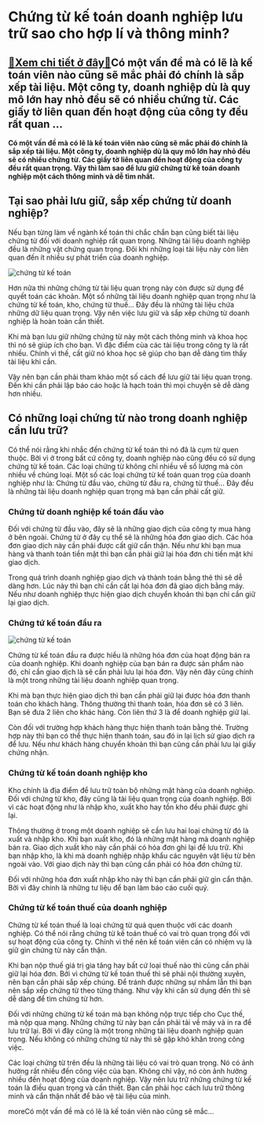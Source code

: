Chứng từ kế toán doanh nghiệp lưu trữ sao cho hợp lí và thông minh?
===================================================================

[:gift:Xem chi tiết ở đây:gift:](https://hddtvn.com/chung-tu-ke-toan-doanh-nghiep-luu-tru-sao-cho-hop-li-va-thong-minh/)Có một vấn đề mà có lẽ là kế toán viên nào cũng sẽ mắc phải đó chính là sắp xếp tài liệu. Một công ty, doanh nghiệp dù là quy mô lớn hay nhỏ đều sẽ có nhiều chứng từ. Các giấy tờ liên quan đến hoạt động của công ty đều rất quan …
-------------------------------------------------------------------------------------------------------------------------------------------------------------------------------------------------------------------------------------

**Có một vấn đề mà có lẽ là kế toán viên nào cũng sẽ mắc phải đó chính là sắp xếp tài liệu. Một công ty, doanh nghiệp dù là quy mô lớn hay nhỏ đều sẽ có nhiều chứng từ. Các giấy tờ liên quan đến hoạt động của công ty đều rất quan trọng. Vậy thì làm sao để lưu giữ chứng từ kế toán doanh nghiệp một cách thông minh và dễ tìm nhất.**


Tại sao phải lưu giữ, sắp xếp chứng từ doanh nghiệp?
----------------------------------------------------


Nếu bạn từng làm về ngành kế toán thì chắc chắn bạn cũng biết tài liệu chứng từ đối với doanh nghiệp rất quan trọng. Những tài liệu doanh nghiệp đều là những vật chứng quan trọng. Đôi khi những loại tài liệu này còn liên quan đến ít nhiều sự phát triển của doanh nghiệp.


![chứng từ kế toán](https://hddtvn.com/wp-content/uploads/2021/01/R6_IN_TIENG_NHAT_1.png)


Hơn nữa thì những chứng từ tài liệu quan trọng này còn được sử dụng để quyết toán các khoản. Một số những tài liệu doanh nghiệp quan trọng như là chứng từ kế toán, kho, chứng từ thuế… Đây đều là những tài liệu chứa những dữ liệu quan trọng. Vậy nên việc lưu giữ và sắp xếp chứng từ doanh nghiệp là hoàn toàn cần thiết.


Khi mà bạn lưu giữ những chứng từ này một cách thông minh và khoa học thì nó sẽ giúp ích cho bạn. Vì đặc điểm của các tài liệu trong công ty là rất nhiều. Chính vì thế, cất giữ nó khoa học sẽ giúp cho bạn dễ dàng tìm thấy tài liệu khi cần.


Vậy nên bạn cần phải tham khảo một số cách để lưu giữ tài liệu quan trọng. Đến khi cần phải lập báo cáo hoặc là hạch toán thì mọi chuyện sẽ dễ dàng hơn nhiều.


Có những loại chứng từ nào trong doanh nghiệp cần lưu trữ?
----------------------------------------------------------


Có thể nói rằng khi nhắc đến chứng từ kế toán thì nó đã là cụm từ quen thuộc. Bởi vì ở trong bất cứ công ty, doanh nghiệp nào cũng đều có sử dụng chứng từ kế toán. Các loại chứng từ không chỉ nhiều về số lượng mà còn nhiều về chủng loại. Một số các loại chứng từ kế toán quan trọg của doanh nghiệp như là: Chứng từ đầu vào, chứng từ đầu ra, chứng từ thuế… Đây đều là những tài liệu doanh nghiệp quan trọng mà bạn cần phải cất giữ.


### Chứng từ doanh nghiệp kế toán đầu vào


Đối với chứng từ đầu vào, đây sẽ là những giao dịch của công ty mua hàng ở bên ngoài. Chứng từ ở đây cụ thể sẽ là những hóa đơn giao dịch. Các hóa đơn giao dịch này cần phải được cất giữ cẩn thận. Nếu như khi bạn mua hàng và thanh toán tiền mặt thì bạn cần phải giữ lại hóa đơn chi tiền mặt khi giao dịch.


Trong quá trình doanh nghiệp giao dịch và thành toán bằng thẻ thì sẽ dễ dàng hơn. Lúc này thì bạn chỉ cần cất lại hóa đơn đã giao dịch bằng máy. Nếu như doanh nghiệp thực hiện giao dịch chuyển khoản thì bạn chỉ cần giữ lại giao dịch.


### Chứng tứ kế toán đầu ra


![chứng từ kế toán ](https://hddtvn.com/wp-content/uploads/2021/01/hoa-don-gia-tri-gia-tang9.jpg)


Chứng từ kế toán đầu ra được hiểu là những hóa đơn của hoạt động bán ra của doanh nghiệp. Khi doanh nghiệp của bạn bán ra được sản phẩm nào đó, chỉ cần giao dịch là sẽ cần phải lưu lại hóa đơn. Vậy nên đây cũng chính là một trong những tài liệu doanh nghiệp quan trọng.


Khi mà bạn thực hiện giao dịch thì bạn cần phải giữ lại được hóa đơn thanh toán cho khách hàng. Thông thường thì thanh toán, hóa đơn sẽ có 3 liên. Bạn sẽ đưa 2 liên cho khác hàng. Còn liên thứ 3 là để doanh nghiệp giữ lại.


Còn đối với trường hợp khách hàng thực hiện thanh toán bằng thẻ. Trường hợp này thì bạn có thể thực hiện thanh toán, sau đó in lại lịch sử giao dịch ra để lưu. Nếu như khách hàng chuyển khoản thì bạn cũng cần phải lưu lại giấy chứng nhận.


### Chứng từ kế toán doanh nghiệp kho


Kho chính là địa điểm để lưu trữ toàn bộ những mặt hàng của doanh nghiệp. Đối với chứng từ kho, đây cũng là tài liệu quan trọng của doanh nghiệp. Bởi vì các hoạt động như là nhập kho, xuất kho hay tồn kho đều phải được ghi lại.


Thông thường ở trong một doanh nghiệp sẽ cần lưu hai loại chứng từ đó là xuất và nhập kho. Khi bạn xuất kho, đó là những mặt hàng mà doanh nghiệp bán ra. Giao dịch xuất kho này cần phải có hóa đơn ghi lại để lưu trữ. Khi bạn nhập kho, là khi mà doanh nghiệp nhập khẩu các nguyên vật liệu từ bên ngoài vào. Với giao dịch này thì bạn cũng cần phải có hóa đơn chứng từ.


Đối với những hóa đơn xuất nhập kho này thì bạn cần phải giữ gìn cẩn thận. Bởi vì đây chính là những tư liệu để bạn làm báo cáo cuối quý.


### Chứng từ kế toán thuế của doanh nghiệp


Chứng từ kế toán thuế là loại chứng từ quá quen thuộc với các doanh nghiệp. Có thể nói rằng chứng từ kế toán thuế có vai trò quan trọng đối với sự hoạt động của công ty. Chính vì thế nên kế toán viên cần có nhiệm vụ là giữ gìn chứng từ này cẩn thận.


Khi bạn nộp thuế giá trị gia tăng hay bất cứ loại thuế nào thì cũng cần phải giữ lại hóa đơn. Bởi vì chứng từ kế toán thuế thì sẽ phải nội thường xuyên, nên bạn cần phải sắp xếp chúng. Để tránh được những sự nhầm lẫn thì bạn nên sắp xếp chứng từ theo từng tháng. Như vậy khi cần sử dụng đến thì sẽ dễ dàng để tìm chứng từ hơn.


Đối với những chứng từ kế toán mà bạn không nộp trực tiếp cho Cục thế, mà nộp qua mạng. Những chứng từ này bạn cần phải tải về máy và in ra để lưu trữ lại. Bởi vì đây cũng là một trong những tài liệu doanh nghiệp quan trọng. Nếu không có những chứng từ này thì sẽ gặp khó khăn trong công việc.


Các loại chứng từ trên đều là những tài liệu có vai trò quan trọng. Nó có ảnh hưởng rất nhiều đến công việc của bạn. Không chỉ vậy, nó còn ảnh hưởng nhiều đến hoạt động của doanh nghiệp. Vậy nên lưu trữ những chứng từ kế toán là điều quan trọng và cần thiết. Bạn cần phải học cách lưu trữ thông minh và cẩn thận nhất để bảo vệ tài liệu của mình.



moreCó một vấn đề mà có lẽ là kế toán viên nào cũng sẽ mắc…

